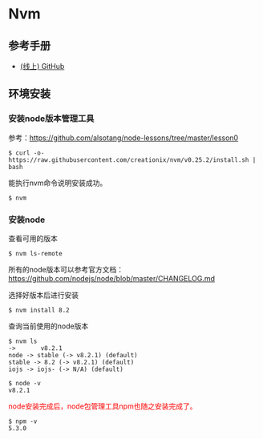 # Nvm

## 参考手册

- [(线上) GitHub](https://github.com/creationix/nvm#usage)


## 环境安装

### 安装node版本管理工具

参考：https://github.com/alsotang/node-lessons/tree/master/lesson0

```
$ curl -o- https://raw.githubusercontent.com/creationix/nvm/v0.25.2/install.sh | bash
```

能执行nvm命令说明安装成功。

```
$ nvm
```


### 安装node

查看可用的版本

```
$ nvm ls-remote
```

所有的node版本可以参考官方文档：https://github.com/nodejs/node/blob/master/CHANGELOG.md

选择好版本后进行安装

```
$ nvm install 8.2
```

查询当前使用的node版本

```
$ nvm ls
->       v8.2.1
node -> stable (-> v8.2.1) (default)
stable -> 8.2 (-> v8.2.1) (default)
iojs -> iojs- (-> N/A) (default)
```

```
$ node -v
v8.2.1
```

<font color="red">
node安装完成后，node包管理工具npm也随之安装完成了。
</font>

```
$ npm -v
5.3.0
```